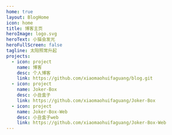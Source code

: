 ```yaml
---
home: true
layout: BlogHome
icon: home
title: 博客主页
heroImage: logo.svg
heroText: 小猫会发光
heroFullScreen: false
tagline: 太阳照常升起
projects:
  - icon: project
    name: 博客
    desc: 个人博客
    link: https://github.com/xiaomaohuifaguang/blog.git
  - icon: project
    name: Joker-Box
    desc: 小丑盒子
    link: https://github.com/xiaomaohuifaguang/Joker-Box
  - icon: project
    name: Joker-Box-Web
    desc: 小丑盒子web
    link: https://github.com/xiaomaohuifaguang/Joker-Box-Web
---
```



